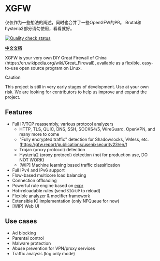 # XGFW

仅仅作为一些想法的阐述，同时也合并了一些OpenGFW的PR。
Brutal和hysteria2部分请勿使用，看看就好。

[![Quality check status](https://github.com/uQUIC/XGFW/actions/workflows/check.yaml/badge.svg)](https://github.com/uQUIC/XGFW/actions/workflows/check.yaml)

[1]: https://img.shields.io/badge/License-MPL_2.0-brightgreen.svg

**[中文文档](README.zh.md)**

XGFW is your very own DIY Great Firewall of China (https://en.wikipedia.org/wiki/Great_Firewall), available as a flexible, easy-to-use open source program on Linux. 

> [!CAUTION]
> This project is still in very early stages of development. Use at your own risk. We are looking for contributors to help us improve and expand the project.

## Features

- Full IP/TCP reassembly, various protocol analyzers
  - HTTP, TLS, QUIC, DNS, SSH, SOCKS4/5, WireGuard, OpenVPN, and many more to come
  - "Fully encrypted traffic" detection for Shadowsocks, VMess,
    etc. (https://gfw.report/publications/usenixsecurity23/en/)
  - Trojan (proxy protocol) detection
  - Hysteria2 (proxy protocol) detection (not for production use, DO NOT WORK)
  - [WIP] Machine learning based traffic classification
- Full IPv4 and IPv6 support
- Flow-based multicore load balancing
- Connection offloading
- Powerful rule engine based on [expr](https://github.com/expr-lang/expr)
- Hot-reloadable rules (send `SIGHUP` to reload)
- Flexible analyzer & modifier framework
- Extensible IO implementation (only NFQueue for now)
- [WIP] Web UI

## Use cases

- Ad blocking
- Parental control
- Malware protection
- Abuse prevention for VPN/proxy services
- Traffic analysis (log only mode)
